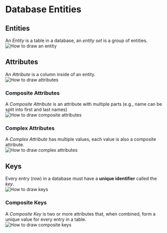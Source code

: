 # Database Entities 

## Entities
An *Entity* is a table in a database, an *entity set* is a group of entities.        
![How to draw an entity](images/entity.png)   


## Attributes 
An *Attribute* is a column inside of an entity.    
![How to draw attributes](images/attributes.png)


### Composite Attributes 
A *Composite Attribute* is an attribute with multiple parts (e.g., name can be split into first and last names)    
![How to draw composite attributes](images/compositeattributes.png)   

### Complex Attributes 
A *Complex Attribute* has multiple values, each value is also a composite attribute.     
![How to draw complex attributes](images/complexattributes.png)      


## Keys 
Every entry (row) in a database must have a **unique identifier** called the *key*.       
![How to draw keys](images/keys.png)   

### Composite Keys
A *Composite Key* is two or more attributes that, when combined, form a unique value for every entry in a table.     
![How to draw composite keys](images/compositekeys.png) 

